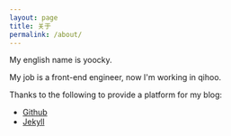 ```yaml
---
layout: page
title: 关于
permalink: /about/
---
```


My english name is yoocky.

My job is a front-end engineer, now I'm working in qihoo. 

Thanks to the following to provide a platform for my blog:

* [Github](http://github.com)
* [Jekyll](http://jekyllrb.com)

